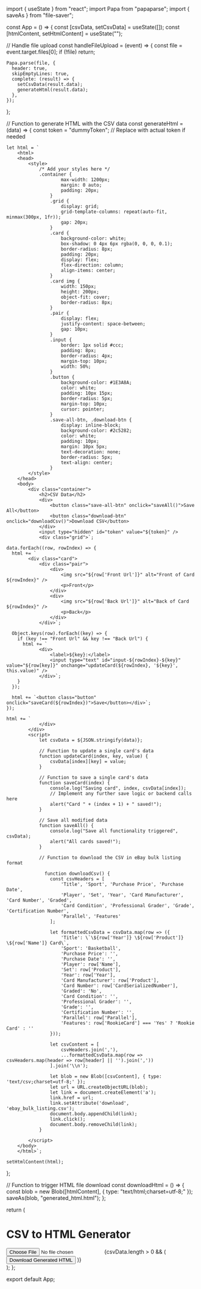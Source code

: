 
import { useState } from "react";
import Papa from "papaparse";
import { saveAs } from "file-saver";

const App = () => {
  const [csvData, setCsvData] = useState([]);
  const [htmlContent, setHtmlContent] = useState("");

  // Handle file upload
  const handleFileUpload = (event) => {
    const file = event.target.files[0];
    if (!file) return;

    Papa.parse(file, {
      header: true,
      skipEmptyLines: true,
      complete: (result) => {
        setCsvData(result.data);
        generateHtml(result.data);
      },
    });
  };

  // Function to generate HTML with the CSV data
  const generateHtml = (data) => {
    const token = "dummyToken"; // Replace with actual token if needed

    let html = `
        <html>
        <head>
            <style>
                /* Add your styles here */
                .container {
                        max-width: 1200px;
                        margin: 0 auto;
                        padding: 20px;
                    }
                    .grid {
                        display: grid;
                        grid-template-columns: repeat(auto-fit, minmax(300px, 1fr));
                        gap: 20px;
                    }
                    .card {
                        background-color: white;
                        box-shadow: 0 4px 6px rgba(0, 0, 0, 0.1);
                        border-radius: 8px;
                        padding: 20px;
                        display: flex;
                        flex-direction: column;
                        align-items: center;
                    }
                    .card img {
                        width: 150px;
                        height: 200px;
                        object-fit: cover;
                        border-radius: 8px;
                    }
                    .pair {
                        display: flex;
                        justify-content: space-between;
                        gap: 10px;
                    }
                    .input {
                        border: 1px solid #ccc;
                        padding: 8px;
                        border-radius: 4px;
                        margin-top: 10px;
                        width: 50%;
                    }
                    .button {
                        background-color: #1E3A8A;
                        color: white;
                        padding: 10px 15px;
                        border-radius: 5px;
                        margin-top: 10px;
                        cursor: pointer;
                    }
                    .save-all-btn, .download-btn {
                        display: inline-block;
                        background-color: #2c5282;
                        color: white;
                        padding: 10px;
                        margin: 10px 5px;
                        text-decoration: none;
                        border-radius: 5px;
                        text-align: center;
                    }
            </style>
        </head>
        <body>
            <div class="container">
                <h2>CSV Data</h2>
                <div>
                    <button class="save-all-btn" onclick="saveAll()">Save All</button>
                    <button class="download-btn" onclick="downloadCsv()">Download CSV</button>
                </div>
                <input type="hidden" id="token" value="${token}" />
                <div class="grid">`;

    data.forEach((row, rowIndex) => {
      html += `
            <div class="card">
                <div class="pair">
                    <div>
                        <img src="${row['Front Url']}" alt="Front of Card ${rowIndex}" />
                        <p>Front</p>
                    </div>
                    <div>
                        <img src="${row['Back Url']}" alt="Back of Card ${rowIndex}" />
                        <p>Back</p>
                    </div>
                </div>`;

      Object.keys(row).forEach((key) => {
        if (key !== "Front Url" && key !== "Back Url") {
          html += `
                <div>
                    <label>${key}:</label>
                    <input type="text" id="input-${rowIndex}-${key}" value="${row[key]}" onchange="updateCard(${rowIndex}, '${key}', this.value)" />
                </div>`;
        }
      });

      html += `<button class="button" onclick="saveCard(${rowIndex})">Save</button></div>`;
    });

    html += `
                </div>
            </div>
            <script>
                let csvData = ${JSON.stringify(data)};

                // Function to update a single card's data
                function updateCard(index, key, value) {
                    csvData[index][key] = value;
                }

                // Function to save a single card's data
                function saveCard(index) {
                    console.log("Saving card", index, csvData[index]);
                    // Implement any further save logic or backend calls here
                    alert("Card " + (index + 1) + " saved!");
                }

                // Save all modified data
                function saveAll() {
                    console.log("Save all functionality triggered", csvData);
                    alert("All cards saved!");
                }

                // Function to download the CSV in eBay bulk listing format

                  function downloadCsv() {
                    const csvHeaders = [
                        'Title', 'Sport', 'Purchase Price', 'Purchase Date',
                        'Player', 'Set', 'Year', 'Card Manufacturer', 'Card Number', 'Graded',
                        'Card Condition', 'Professional Grader', 'Grade', 'Certification Number',
                        'Parallel', 'Features'
                    ];

                    let formattedCsvData = csvData.map(row => ({
                        'Title': \`\${row['Year']} \${row['Product']} \${row['Name']} Card\`,
                        'Sport': 'Basketball',
                        'Purchase Price': '',
                        'Purchase Date': '',
                        'Player': row['Name'],
                        'Set': row['Product'],
                        'Year': row['Year'],
                        'Card Manufacturer': row['Product'],
                        'Card Number': row['CardSerializedNumber'],
                        'Graded': 'No',
                        'Card Condition': '',
                        'Professional Grader': '',
                        'Grade': '',
                        'Certification Number': '',
                        'Parallel': row['Parallel'],
                        'Features': row['RookieCard'] === 'Yes' ? 'Rookie Card' : ''
                    }));

                    let csvContent = [
                        csvHeaders.join(','),
                        ...formattedCsvData.map(row => csvHeaders.map(header => row[header] || '').join(','))
                    ].join('\\n');

                    let blob = new Blob([csvContent], { type: 'text/csv;charset=utf-8;' });
                    let url = URL.createObjectURL(blob);
                    let link = document.createElement('a');
                    link.href = url;
                    link.setAttribute('download', 'ebay_bulk_listing.csv');
                    document.body.appendChild(link);
                    link.click();
                    document.body.removeChild(link);
                }
               
            </script>
        </body>
        </html>`;

    setHtmlContent(html);
  };

  // Function to trigger HTML file download
  const downloadHtml = () => {
    const blob = new Blob([htmlContent], { type: "text/html;charset=utf-8;" });
    saveAs(blob, "generated_html.html");
  };

  return (
    <div>
      <h1>CSV to HTML Generator</h1>
      <input type="file" accept=".csv" onChange={handleFileUpload} />
      {csvData.length > 0 && (
        <button onClick={downloadHtml}>Download Generated HTML</button>
      )}
    </div>
  );
};

export default App;
